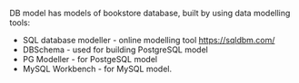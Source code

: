 
DB model has models of bookstore database, built by using data modelling tools: 
 - SQL database modeller - online modelling tool https://sqldbm.com/
 - DBSchema - used for building PostgreSQL model
 - PG Modeller - for PostgeSQL model
 - MySQL Workbench - for MySQL model.
